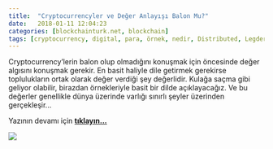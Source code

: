 ```yaml
---
title:  "Cryptocurrencyler ve Değer Anlayışı Balon Mu?"
date:   2018-01-11 12:04:23
categories: [blockchainturk.net, blockchain]
tags: [cryptocurrency, digital, para, örnek, nedir, Distributed, Legder, Blockchain, Bitcoin,  Block, Mehmet Cem Yücel, Mehmet, Cem, Yucel, Yücel, blockchainturk, blockchainturk.net]
---
```


Cryptocurrency’lerin balon olup olmadığını konuşmak için öncesinde değer algısını konuşmak gerekir. En basit haliyle dile getirmek gerekirse toplulukların ortak olarak değer verdiği şey değerlidir. Kulağa saçma gibi geliyor olabilir, birazdan örnekleriyle basit bir dilde açıklayacağız. Ve bu değerler genellikle dünya üzerinde varlığı sınırlı şeyler üzerinden gerçekleşir...

Yazının devamı için
<a style="font-weight:bold" href="https://medium.com/blockchainturk/998f755e8eca?utm_source=mehmetcemyucel.com&utm_medium=refferal&utm_campaign=blog" target="_blank">tıklayın...</a>

![](https://cdn-images-1.medium.com/max/800/1*Jp8ajkGPZN3zBo5jL8dXtg.jpeg)